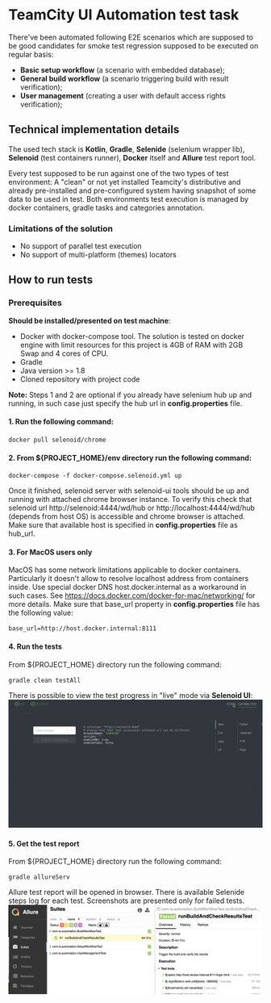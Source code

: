 # TeamCity UI Automation test task
There've been automated following E2E scenarios which are supposed to be good candidates for smoke test regression supposed
to be executed on regular basis:
- **Basic setup workflow** (a scenario with embedded database);
- **General build workflow** (a scenario triggering build with result verification);
- **User management** (creating a user with default access rights verification);

## Technical implementation details
The used tech stack is **Kotlin**, **Gradle**, **Selenide** (selenium wrapper lib), **Selenoid** (test containers runner),
**Docker** itself and **Allure** test report tool.

Every test supposed to be run against one of the two types of test environment: A "clean" or not yet installed Teamcity's distributive and
already pre-installed and pre-configured system having snapshot of some data to be used in test.
Both environments test execution is managed by docker containers, gradle tasks and categories annotation.

### Limitations of the solution
- No support of parallel test execution
- No support of multi-platform (themes) locators

## How to run tests

### Prerequisites
**Should be installed/presented on test machine**:
- Docker with docker-compose tool. The solution is tested on docker engine with limit resources for this project is 4GB of RAM with 2GB Swap and 4 cores of CPU.
- Gradle
- Java version >= 1.8
- Cloned repository with project code

**Note:** Steps 1 and 2 are optional if you already have selenium hub up and running, in such case just specify the hub url in **config.properties** file. 

#### 1. Run the following command:
```
docker pull selenoid/chrome
```

#### 2. From ${PROJECT_HOME}/env directory run the following command:
```
docker-compose -f docker-compose.selenoid.yml up
```
Once it finished, selenoid server with selenoid-ui tools should be up and running with attached chrome browser instance. To verify this check that selenoid url http://selenoid:4444/wd/hub 
or http://localhost:4444/wd/hub (depends from host OS) is accessible and chrome browser is attached. Make sure that available host is specified in **config.properties** file as hub_url.

#### 3. For MacOS users only
MacOS has some network limitations applicable to docker containers. Particularly it doesn't allow to resolve localhost address from  containers inside.
Use special docker DNS host.docker.internal as a workaround in such cases. See https://docs.docker.com/docker-for-mac/networking/ for more details.
Make sure that base_url property in **config.properties** file has the following value:
```
base_url=http://host.docker.internal:8111
```
#### 4. Run the tests
From ${PROJECT_HOME} directory run the following command:
```
gradle clean testAll
```

There is possible to view the test progress in "live" mode via **Selenoid UI**:
![live-selenoid](images/selenoid-live-view.gif?raw=true "Live test progress view in Selenoid") 

#### 5. Get the test report
From ${PROJECT_HOME} directory run the following command:
```
gradle allureServ
```
Allure test report will be opened in browser. There is available Selenide steps log for each test. 
Screenshots are presented only for failed tests.
![allure-report-example](images/allure-report-example.png?raw=true "Allure report example") 







